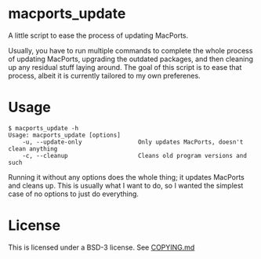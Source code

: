 # macports_update

A little script to ease the process of updating MacPorts.

Usually, you have to run multiple commands to complete the whole process of updating MacPorts, upgrading the outdated packages, and then cleaning up any residual stuff laying around. The goal of this script is to ease that process, albeit it is currently tailored to my own preferenes.

# Usage

```
$ macports_update -h
Usage: macports_update [options]
    -u, --update-only                Only updates MacPorts, doesn't clean anything
    -c, --cleanup                    Cleans old program versions and such
```

Running it without any options does the whole thing; it updates MacPorts and cleans up. This is usually what I want to do, so I wanted the simplest case of no options to just do everything.

# License

This is licensed under a BSD-3 license. See [COPYING.md](./COPYING.md)